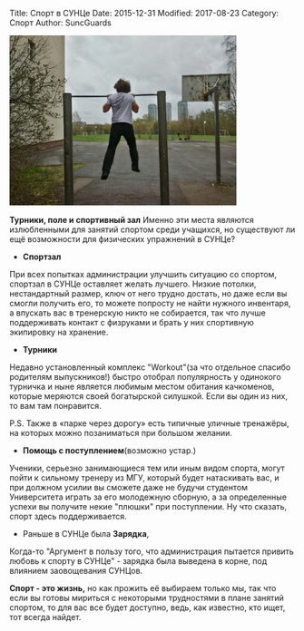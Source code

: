 ﻿Title: Спорт в СУНЦе
Date: 2015-12-31
Modified: 2017-08-23
Category: Спорт
Author: SuncGuards

![Here was picture, but someone stole it](../img/sport/sport1.jpg)

**Турники, поле и спортивный зал** Именно эти места являются излюбленными для занятий спортом среди учащихся, но существуют ли ещё возможности для физических упражнений в СУНЦе?

*   **Спортзал**

При всех попытках администрации улучшить ситуацию со спортом, спортзал в СУНЦе оставляет желать лучшего. Низкие потолки, нестандартный размер, ключ от него трудно достать, но даже если вы смогли получить его, то можете попросту не найти нужного инвентаря, а впускать вас в тренерскую никто не собирается, так что лучше поддерживать контакт с физруками и брать у них спортивную экипировку на хранение.

*   **Турники**

Недавно установленный комплекс "Workout"(за что отдельное спасибо родителям выпускников!) быстро отобрал популярность у одинокого турничка и ныне является любимым местом обитания качкоменов, которые меряются своей богатырской силушкой. Если вы один из них, то вам там понравится. 

P.S. Также в «парке через дорогу» есть типичные уличные тренажёры, на которых можно позаниматься при большом желании.

*   **Помощь с поступлением**(возможно устар.)

Ученики, серьезно занимающиеся тем или иным видом спорта, могут пойти к сильному тренеру из МГУ, который будет натаскивать вас, и при должном усилии вы сможете даже не будучи студентом Университета играть за его молодежную сборную, а за определенные успехи вы получите некие "плюшки" при поступлении. Ну что сказать, спорт здесь поддерживается.

*   Раньше в СУНЦе была **Зарядка**, 

Когда-то "Аргумент в пользу того, что администрация пытается привить любовь к спорту в СУНЦе" - зарядка была выведена в корне, под влиянием заовощевания СУНЦов.

**Спорт - это жизнь,** но как прожить её выбираем только мы, так что если вы готовы мириться с некоторыми трудностями в плане занятий спортом, то для вас все будет доступно, ведь, как известно, кто ищет, тот всегда найдет.